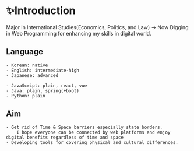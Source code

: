 # ✨Introduction

Major in International Studies(Economics, Politics, and Law)
-> Now Digging in Web Programming for enhancing my skills in digital world.

## Language
    - Korean: native
    - English: intermediate-high
    - Japanese: advanced
    
    - JavaScript: plain, react, vue
    - Java: plain, spring(+boot)
    - Python: plain

## Aim
    - Get rid of Time & Space barriers especially state borders. 
        I hope everyone can be connected by web platforms and enjoy digital benefits regardless of time and space
    - Developing tools for covering physical and cultural differences.
        
